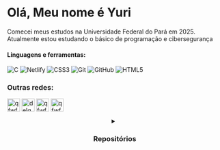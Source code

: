 # Olá, Meu nome é Yuri
Comecei meus estudos na Universidade Federal do Pará em 2025. Atualmente estou estudando o básico de programação e cibersegurança

#### Linguagens e ferramentas:

![C](https://img.shields.io/badge/c-%2300599C.svg?style=for-the-badge&logo=c&logoColor=white) ![Netlify](https://img.shields.io/badge/netlify-%23000000.svg?style=for-the-badge&logo=netlify&logoColor=#00C7B7) ![CSS3](https://img.shields.io/badge/css3-%231572B6.svg?style=for-the-badge&logo=css3&logoColor=white) ![Git](https://img.shields.io/badge/git-%23F05033.svg?style=for-the-badge&logo=git&logoColor=white) ![GitHub](https://img.shields.io/badge/github-%23121011.svg?style=for-the-badge&logo=github&logoColor=white) ![HTML5](https://img.shields.io/badge/html5-%23E34F26.svg?style=for-the-badge&logo=html5&logoColor=white)

<h3>Outras redes:</h3>
<p>
<a href="https://twitter.com/qfwfq_sh" target="blank"><img align="center" src="https://pbs.twimg.com/media/F11WHoiWIAAbz-6.jpg" alt="qfwfq_sh" height="30" width="30" /></a>
<a href="https://linkedin.com/in/delgadoyuri" target="blank"><img align="center" src="https://cdn-icons-png.flaticon.com/512/2496/2496097.png" alt="delgadoyuri" height="30" width="30" /></a>
<a href="https://instagram.com/qfwfq.sh" target="blank"><img align="center" src="https://cdn-icons-png.freepik.com/256/15707/15707869.png?semt=ais_hybrid" alt="qfwfq.sh" height="30" width="30" /></a>
<a href="https://www.leetcode.com/qfwfq-sh/" target="blank"><img align="center" src="https://encrypted-tbn0.gstatic.com/images?q=tbn:ANd9GcQGDFbGpqgz6rgTdZc6IZ1lukb-al5c04QyczeAVeiEqaBBTqr7rAUwj64LwX0rqOj7R5A&usqp=CAU" alt="qfwfq-sh/" height="30" width="30" /></a>
</p>

<details title="Repositórios:" align="center"> 

<p align="center">
    <summary><h3>Repositórios</h3></summary>
    <a href="https://github.com/qfwfq-sh/Dotfiles"><img width="278" src="https://denvercoder1-github-readme-stats.vercel.app/api/pin/?username=qfwfq-sh&repo=Dotfiles&theme=catppuccin_mocha&bg_color=11111b&title_color=b4befe&hide_border=true&icon_color=F8D866&show_icons=false" alt="readme-typing-svg"></a>
    <a href="https://github.com/qfwfq-sh/netlify-site"><img width="278" src="https://denvercoder1-github-readme-stats.vercel.app/api/pin/?username=qfwfq-sh&repo=netlify-site&theme=catppuccin_mocha&bg_color=11111b&title_color=b4befe&hide_border=true&icon_color=F8D866&show_icons=false" alt="readme-typing-svg"></a>
    
</details>

    
